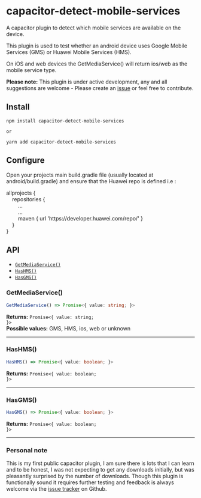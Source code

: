 # capacitor-detect-mobile-services

<p>A capacitor plugin to detect which mobile services are available on the device.</p>
<p>This plugin is used to test whether an android device uses Google Mobile Services (GMS) or Huawei Mobile Services (HMS).</p>
<p>On iOS and web devices the GetMediaService() will return ios/web as the mobile service type.</p>
<p><b>Please note:</b> This plugin is under active development, any and all suggestions are welcome - Please create an <a href="https://github.com/IanCoetzee1/capacitor-detect-mobile-services/issues" target="_blank">issue</a> or feel free to contribute.</p>


## Install

```
npm install capacitor-detect-mobile-services

or

yarn add capacitor-detect-mobile-services
```
## Configure
<p>Open your projects main build.gradle file (usually located at android/build.gradle) and ensure that the Huawei repo is defined i.e :</p>
<p>
allprojects {<br>
&nbsp;&nbsp;&nbsp;&nbsp;repositories {<br>
&nbsp;&nbsp;&nbsp;&nbsp;&nbsp;&nbsp;&nbsp;&nbsp;...<br>
&nbsp;&nbsp;&nbsp;&nbsp;&nbsp;&nbsp;&nbsp;&nbsp;...<br>
&nbsp;&nbsp;&nbsp;&nbsp;&nbsp;&nbsp;&nbsp;&nbsp;maven { url 'https://developer.huawei.com/repo/' }<br>
&nbsp;&nbsp;&nbsp;&nbsp;}<br>
}
</p>

## API

<docgen-index>

* [`GetMediaService()`](#getmediaservice)
* [`HasHMS()`](#hashms)
* [`HasGMS()`](#hasgms)

</docgen-index>

<docgen-api>
<!--Update the source file JSDoc comments and rerun docgen to update the docs below-->

### GetMediaService()

```typescript
GetMediaService() => Promise<{ value: string; }>
```

**Returns:** <code>Promise&lt;{ value: string; }&gt;</code><br>
<b>Possible values:</b> GMS, HMS, ios, web or unknown


--------------------


### HasHMS()

```typescript
HasHMS() => Promise<{ value: boolean; }>
```

**Returns:** <code>Promise&lt;{ value: boolean; }&gt;</code>

--------------------


### HasGMS()

```typescript
HasGMS() => Promise<{ value: boolean; }>
```

**Returns:** <code>Promise&lt;{ value: boolean; }&gt;</code>

--------------------

### Personal note
<p>This is my first public capacitor plugin, I am sure there is lots that I can learn and to be honest, I was not expecting to get any downloads initially, but was pleasantly surprised by the number of downloads. Though this plugin is functionally sound it requires further testing and feedback is always welcome via the <a href="https://github.com/IanCoetzee1/capacitor-detect-mobile-services/issues" target="_blank">issue tracker</a> on Github.</p>
</docgen-api>
